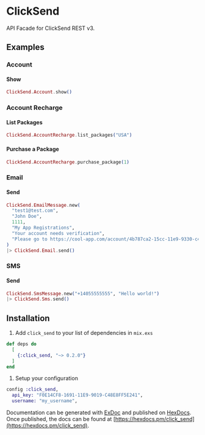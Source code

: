 # ClickSend

API Facade for ClickSend REST v3.

## Examples

### Account

#### Show

```elixir
ClickSend.Account.show()
```

### Account Recharge

#### List Packages

```elixir
ClickSend.AccountRecharge.list_packages("USA")
```

#### Purchase a Package

```elixir
ClickSend.AccountRecharge.purchase_package(1)
```

### Email

#### Send

```elixir
ClickSend.EmailMessage.new(
  "test1@test.com",
  "John Doe",
  1111,
  "My App Registrations",
  "Your account needs verification",
  "Please go to https://cool-app.com/account/4b787ca2-15cc-11e9-9330-c48e8ff5e241/verify to verify your account"
)
|> ClickSend.Email.send()
```

### SMS

#### Send

```elixir
ClickSend.SmsMessage.new("+14055555555", "Hello world!")
|> ClickSend.Sms.send()
```

## Installation

1. Add `click_send` to your list of dependencies in `mix.exs`

```elixir
def deps do
  [
    {:click_send, "~> 0.2.0"}
  ]
end
```

1. Setup your configuration

```elixir
config :click_send,
  api_key: "F0E14CF8-1691-11E9-9019-C48E8FF5E241",
  username: "my_username",
```

Documentation can be generated with [ExDoc](https://github.com/elixir-lang/ex_doc)
and published on [HexDocs](https://hexdocs.pm). Once published, the docs can
be found at [https://hexdocs.pm/click_send](https://hexdocs.pm/click_send).
